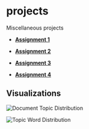 # projects
Miscellaneous projects

- **[Assignment 1](/msia/hw1)**

- **[Assignment 2](/msia/hw2)**

- **[Assignment 3](/msia/hw3)**

- **[Assignment 4](/msia/hw4)**

 ## Visualizations

 ![Document Topic Distribution](/msia/hw3/part2/output_python/doc_topic_distribution.png)

 ![Topic Word Distribution](/msia/hw3/part2/output_python/topic_word_distribution.png)